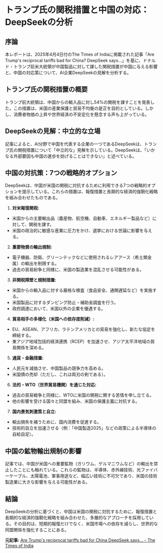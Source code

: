 # トランプ氏の関税措置と中国の対応：DeepSeekの分析

## 序論

本レポートは、2025年4月4日付のThe Times of Indiaに掲載された記事「Are Trump's reciprocal tariffs bad for China? DeepSeek says...」を基に、ドナルド・トランプ前米大統領が中国製品に対して課した関税措置が中国に与える影響と、中国の対応策について、AI企業DeepSeekの見解を分析する。

## トランプ氏の関税措置の概要

トランプ前大統領は、中国からの輸入品に対し54%の関税を課すことを発表した。この措置は、米国の産業保護と貿易不均衡の是正を目的としている。しかし、消費者物価の上昇や世界経済の不安定化を懸念する声も上がっている。

## DeepSeekの見解：中立的な立場

記事によると、AI分野で中国を代表する企業の一つであるDeepSeekは、トランプ氏の関税措置について「中立的な」見解を示している。DeepSeekは、「いかなる外部要因も中国の進歩を妨げることはできない」と述べている。

## 中国の対抗策：7つの戦略的オプション

DeepSeekは、中国が米国の関税に対抗するために利用できる7つの戦略的オプションを提示している。これらの措置は、報復措置と長期的な経済的強靭化戦略を組み合わせたものである。

1. **対米報復関税:**

 * 米国からの主要輸出品（農産物、航空機、自動車、エネルギー製品など）に対して、関税を課す。
 * 米国の政治的に敏感な産業に圧力をかけ、選挙における世論に影響を与える。

2. **重要物資の輸出規制:**

 * 電子機器、防衛、グリーンテックなどに使用されるレアアース（希土類金属）の輸出を制限する。
 * 過去の貿易紛争と同様に、米国の製造業を混乱させる可能性がある。

3. **非関税障壁と規制措置:**

 * 米国からの輸入品に対する厳格な検査（食品安全、通関遅延など）を実施する。
 * 米国製品に対するダンピング防止・補助金調査を行う。
 * 政府調達において、米国以外の企業を優遇する。

4. **貿易相手の多様化（米国への依存度削減）:**

 * EU、ASEAN、アフリカ、ラテンアメリカとの貿易を強化し、新たな協定を締結する。
 * 東アジア地域包括的経済連携（RCEP）を加速させ、アジア太平洋地域の貿易関係を深める。

5. **通貨・金融措置:**

 * 人民元を減価させ、中国製品の競争力を高める。
 * 米国債の売却（ただし、これは両刃の剣である）。

6. **法的・WTO（世界貿易機関）を通じた対応:**

 * 過去の貿易戦争と同様に、WTOに米国の関税に関する苦情を申し立てる。
 * 他の影響を受ける国々と同盟を組み、米国の保護主義に対抗する。

7. **国内景気刺激策と自立:**

 * 輸出損失を補うために、国内消費を促進する。
 * 技術的自立を加速させる（例：「中国製造2025」などの政策による半導体の自給自足）。

## 中国の鉱物輸出規制の影響

記事では、中国が米国への重要鉱物（ガリウム、ゲルマニウムなど）の輸出を禁止したことにも触れている。これらの鉱物は、半導体、赤外線技術、光ファイバーケーブル、太陽電池、軍事用途など、幅広い技術に不可欠であり、米国の技術製造業に大きな影響を与える可能性がある。

## 結論

DeepSeekの分析に基づくと、中国は米国の関税に対抗するために、報復措置と長期的な経済的強靭化戦略を組み合わせた、多層的なアプローチを採用している。その目的は、短期的報復だけでなく、米国市場への依存を減らし、世界的な同盟関係を強化することにある。


**元記事:** [Are Trump's reciprocal tariffs bad for China DeepSeek says... - The Times of India](https://timesofindia.indiatimes.com/technology/tech-news/are-trumps-reciprocal-tariffs-bad-for-china-deepseek-says-/articleshow/119981002.cms)